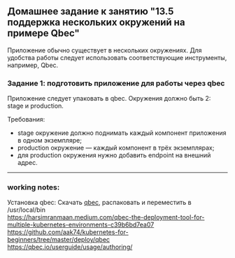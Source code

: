 ## Домашнее задание к занятию "13.5 поддержка нескольких окружений на примере Qbec"
Приложение обычно существует в нескольких окружениях. Для удобства работы следует использовать соответствующие инструменты, например, Qbec.

### Задание 1: подготовить приложение для работы через qbec
Приложение следует упаковать в qbec. Окружения должно быть 2: stage и production. 

Требования:
* stage окружение должно поднимать каждый компонент приложения в одном экземпляре;
* production окружение — каждый компонент в трёх экземплярах;
* для production окружения нужно добавить endpoint на внешний адрес.
---




### working notes: </br>
Установка qbec:
Скачать [qbec](https://github.com/splunk/qbec/releases), распаковать и переместить в /usr/local/bin </br>
https://harsimranmaan.medium.com/qbec-the-deployment-tool-for-multiple-kubernetes-environments-c39b6bd7ea07 </br>
https://github.com/aak74/kubernetes-for-beginners/tree/master/deploy/qbec </br>
https://qbec.io/userguide/usage/authoring/ </br>

